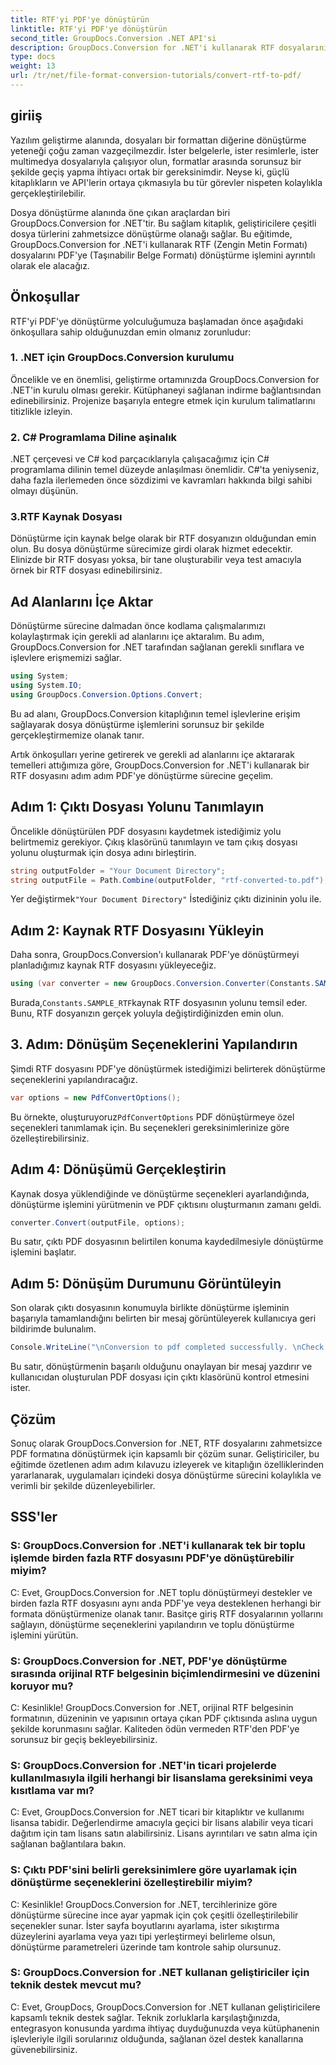 ```yaml
---
title: RTF'yi PDF'ye dönüştürün
linktitle: RTF'yi PDF'ye dönüştürün
second_title: GroupDocs.Conversion .NET API'si
description: GroupDocs.Conversion for .NET'i kullanarak RTF dosyalarını zahmetsizce PDF'ye dönüştürün. Entegrasyon için adım adım yönergelerimizi izleyin ve dosya dönüştürmenin gücünü açığa çıkarın.
type: docs
weight: 13
url: /tr/net/file-format-conversion-tutorials/convert-rtf-to-pdf/
---
```

## giriiş

Yazılım geliştirme alanında, dosyaları bir formattan diğerine dönüştürme yeteneği çoğu zaman vazgeçilmezdir. İster belgelerle, ister resimlerle, ister multimedya dosyalarıyla çalışıyor olun, formatlar arasında sorunsuz bir şekilde geçiş yapma ihtiyacı ortak bir gereksinimdir. Neyse ki, güçlü kitaplıkların ve API'lerin ortaya çıkmasıyla bu tür görevler nispeten kolaylıkla gerçekleştirilebilir.

Dosya dönüştürme alanında öne çıkan araçlardan biri GroupDocs.Conversion for .NET'tir. Bu sağlam kitaplık, geliştiricilere çeşitli dosya türlerini zahmetsizce dönüştürme olanağı sağlar. Bu eğitimde, GroupDocs.Conversion for .NET'i kullanarak RTF (Zengin Metin Formatı) dosyalarını PDF'ye (Taşınabilir Belge Formatı) dönüştürme işlemini ayrıntılı olarak ele alacağız.

## Önkoşullar

RTF'yi PDF'ye dönüştürme yolculuğumuza başlamadan önce aşağıdaki önkoşullara sahip olduğunuzdan emin olmanız zorunludur:

### 1. .NET için GroupDocs.Conversion kurulumu

Öncelikle ve en önemlisi, geliştirme ortamınızda GroupDocs.Conversion for .NET'in kurulu olması gerekir. Kütüphaneyi sağlanan indirme bağlantısından edinebilirsiniz. Projenize başarıyla entegre etmek için kurulum talimatlarını titizlikle izleyin.

### 2. C# Programlama Diline aşinalık

.NET çerçevesi ve C# kod parçacıklarıyla çalışacağımız için C# programlama dilinin temel düzeyde anlaşılması önemlidir. C#'ta yeniyseniz, daha fazla ilerlemeden önce sözdizimi ve kavramları hakkında bilgi sahibi olmayı düşünün.

### 3.RTF Kaynak Dosyası

Dönüştürme için kaynak belge olarak bir RTF dosyanızın olduğundan emin olun. Bu dosya dönüştürme sürecimize girdi olarak hizmet edecektir. Elinizde bir RTF dosyası yoksa, bir tane oluşturabilir veya test amacıyla örnek bir RTF dosyası edinebilirsiniz.

## Ad Alanlarını İçe Aktar

Dönüştürme sürecine dalmadan önce kodlama çalışmalarımızı kolaylaştırmak için gerekli ad alanlarını içe aktaralım. Bu adım, GroupDocs.Conversion for .NET tarafından sağlanan gerekli sınıflara ve işlevlere erişmemizi sağlar.

```csharp
using System;
using System.IO;
using GroupDocs.Conversion.Options.Convert;
```

Bu ad alanı, GroupDocs.Conversion kitaplığının temel işlevlerine erişim sağlayarak dosya dönüştürme işlemlerini sorunsuz bir şekilde gerçekleştirmemize olanak tanır.

Artık önkoşulları yerine getirerek ve gerekli ad alanlarını içe aktararak temelleri attığımıza göre, GroupDocs.Conversion for .NET'i kullanarak bir RTF dosyasını adım adım PDF'ye dönüştürme sürecine geçelim.

## Adım 1: Çıktı Dosyası Yolunu Tanımlayın

Öncelikle dönüştürülen PDF dosyasını kaydetmek istediğimiz yolu belirtmemiz gerekiyor. Çıkış klasörünü tanımlayın ve tam çıkış dosyası yolunu oluşturmak için dosya adını birleştirin.

```csharp
string outputFolder = "Your Document Directory";
string outputFile = Path.Combine(outputFolder, "rtf-converted-to.pdf");
```

 Yer değiştirmek`"Your Document Directory"` İstediğiniz çıktı dizininin yolu ile.

## Adım 2: Kaynak RTF Dosyasını Yükleyin

Daha sonra, GroupDocs.Conversion'ı kullanarak PDF'ye dönüştürmeyi planladığımız kaynak RTF dosyasını yükleyeceğiz.

```csharp
using (var converter = new GroupDocs.Conversion.Converter(Constants.SAMPLE_RTF))
```

 Burada,`Constants.SAMPLE_RTF`kaynak RTF dosyasının yolunu temsil eder. Bunu, RTF dosyanızın gerçek yoluyla değiştirdiğinizden emin olun.

## 3. Adım: Dönüşüm Seçeneklerini Yapılandırın

Şimdi RTF dosyasını PDF'ye dönüştürmek istediğimizi belirterek dönüştürme seçeneklerini yapılandıracağız.

```csharp
var options = new PdfConvertOptions();
```

 Bu örnekte, oluşturuyoruz`PdfConvertOptions` PDF dönüştürmeye özel seçenekleri tanımlamak için. Bu seçenekleri gereksinimlerinize göre özelleştirebilirsiniz.

## Adım 4: Dönüşümü Gerçekleştirin

Kaynak dosya yüklendiğinde ve dönüştürme seçenekleri ayarlandığında, dönüştürme işlemini yürütmenin ve PDF çıktısını oluşturmanın zamanı geldi.

```csharp
converter.Convert(outputFile, options);
```

Bu satır, çıktı PDF dosyasının belirtilen konuma kaydedilmesiyle dönüştürme işlemini başlatır.

## Adım 5: Dönüşüm Durumunu Görüntüleyin

Son olarak çıktı dosyasının konumuyla birlikte dönüştürme işleminin başarıyla tamamlandığını belirten bir mesaj görüntüleyerek kullanıcıya geri bildirimde bulunalım.

```csharp
Console.WriteLine("\nConversion to pdf completed successfully. \nCheck output in {0}", outputFolder);
```

Bu satır, dönüştürmenin başarılı olduğunu onaylayan bir mesaj yazdırır ve kullanıcıdan oluşturulan PDF dosyası için çıktı klasörünü kontrol etmesini ister.

## Çözüm

Sonuç olarak GroupDocs.Conversion for .NET, RTF dosyalarını zahmetsizce PDF formatına dönüştürmek için kapsamlı bir çözüm sunar. Geliştiriciler, bu eğitimde özetlenen adım adım kılavuzu izleyerek ve kitaplığın özelliklerinden yararlanarak, uygulamaları içindeki dosya dönüştürme sürecini kolaylıkla ve verimli bir şekilde düzenleyebilirler.

## SSS'ler

### S: GroupDocs.Conversion for .NET'i kullanarak tek bir toplu işlemde birden fazla RTF dosyasını PDF'ye dönüştürebilir miyim?

C: Evet, GroupDocs.Conversion for .NET toplu dönüştürmeyi destekler ve birden fazla RTF dosyasını aynı anda PDF'ye veya desteklenen herhangi bir formata dönüştürmenize olanak tanır. Basitçe giriş RTF dosyalarının yollarını sağlayın, dönüştürme seçeneklerini yapılandırın ve toplu dönüştürme işlemini yürütün.

### S: GroupDocs.Conversion for .NET, PDF'ye dönüştürme sırasında orijinal RTF belgesinin biçimlendirmesini ve düzenini koruyor mu?

C: Kesinlikle! GroupDocs.Conversion for .NET, orijinal RTF belgesinin formatının, düzeninin ve yapısının ortaya çıkan PDF çıktısında aslına uygun şekilde korunmasını sağlar. Kaliteden ödün vermeden RTF'den PDF'ye sorunsuz bir geçiş bekleyebilirsiniz.

### S: GroupDocs.Conversion for .NET'in ticari projelerde kullanılmasıyla ilgili herhangi bir lisanslama gereksinimi veya kısıtlama var mı?

C: Evet, GroupDocs.Conversion for .NET ticari bir kitaplıktır ve kullanımı lisansa tabidir. Değerlendirme amacıyla geçici bir lisans alabilir veya ticari dağıtım için tam lisans satın alabilirsiniz. Lisans ayrıntıları ve satın alma için sağlanan bağlantılara bakın.

### S: Çıktı PDF'sini belirli gereksinimlere göre uyarlamak için dönüştürme seçeneklerini özelleştirebilir miyim?

C: Kesinlikle! GroupDocs.Conversion for .NET, tercihlerinize göre dönüştürme sürecine ince ayar yapmak için çok çeşitli özelleştirilebilir seçenekler sunar. İster sayfa boyutlarını ayarlama, ister sıkıştırma düzeylerini ayarlama veya yazı tipi yerleştirmeyi belirleme olsun, dönüştürme parametreleri üzerinde tam kontrole sahip olursunuz.

### S: GroupDocs.Conversion for .NET kullanan geliştiriciler için teknik destek mevcut mu?

C: Evet, GroupDocs, GroupDocs.Conversion for .NET kullanan geliştiricilere kapsamlı teknik destek sağlar. Teknik zorluklarla karşılaştığınızda, entegrasyon konusunda yardıma ihtiyaç duyduğunuzda veya kütüphanenin işlevleriyle ilgili sorularınız olduğunda, sağlanan özel destek kanallarına güvenebilirsiniz.